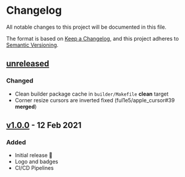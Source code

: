 # Changelog

All notable changes to this project will be documented in this file.

The format is based on [Keep a Changelog](https://keepachangelog.com/en/1.0.0/),
and this project adheres to [Semantic Versioning](https://semver.org/spec/v2.0.0.html).

## [unreleased]

### Changed

-   Clean builder package cache in `builder/Makefile` **clean** target
-   Corner resize cursors are inverted fixed (ful1e5/apple_cursor#39 **merged**)

## [v1.0.0] - 12 Feb 2021

### Added

-   Initial release 🎊
-   Logo and badges
-   CI/CD Pipelines

[unreleased]: https://github.com/ful1e5/XCursor-pro/compare/v1.0.0...main
[v1.0.0]: https://github.com/ful1e5/XCursor-pro/tree/v1.0.0
